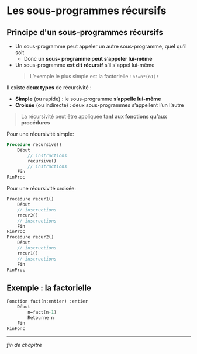 # Les sous-programmes récursifs

## Principe d'un sous-programmes récursifs

- Un sous-­programme peut appeler un autre sous-­programme, quel qu’il soit
  - Donc un **sous- ­programme peut s’appeler lui-­même**
- Un sous-­programme **est dit récursif** s’il s´appel lui-­même
  > L’exemple le plus simple est la factorielle : `n!=n*(n­1)!`

Il existe **deux types** de récursivité :

- **Simple** (ou rapide) : le sous-­programme **s’appelle lui-­même**
- **Croisée** (ou indirecte) : deux sous-­programmes s’appellent l’un l’autre

> La récursivité peut être appliquée **tant aux fonctions qu’aux procédures**

Pour une récursivité simple:

```pascal
Procedure recursive()
    Début
        // instructions
        recursive()
        // instructions
    Fin
FinProc
```

Pour une récursivité croisée:

```pascal
Procédure recur1()
    Début
    // instructions
    recur2()
    // instructions
    Fin
FinProc
Procédure recur2()
    Début
    // instructions
    recur1()
    // instructions
    Fin
FinProc
```

## Exemple : la factorielle

```pascal
Fonction fact(n:entier) :entier
    Début
        n←fact(n-1)
        Retourne n
    Fin
FinFonc
```

---

_fin de chapitre_
